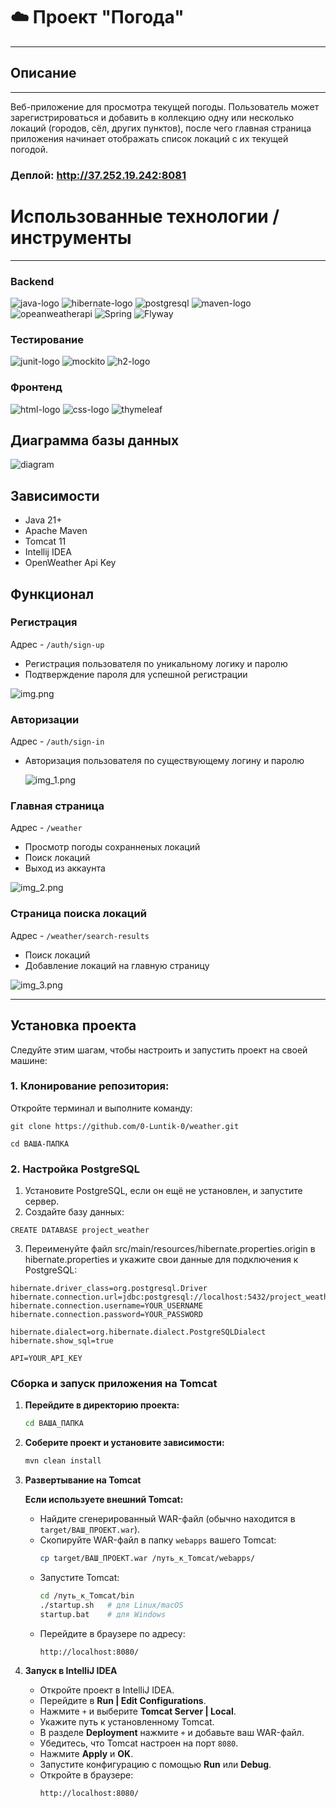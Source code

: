 # ☁️ Проект "Погода"
<hr>

## Описание
<hr>
Веб-приложение для просмотра текущей погоды. 
Пользователь может зарегистрироваться и добавить в коллекцию одну или 
несколько локаций (городов, сёл, других пунктов), 
после чего главная страница приложения начинает отображать список локаций с
их текущей погодой.

### Деплой: http://37.252.19.242:8081

# Использованные технологии / инструменты
<hr/>

### Backend
![java-logo](https://github.com/VladislavLevchikIsAProger/tennis_scoreboard/assets/153897612/bc1ab298-7a78-42ec-8813-05b38668310e)
![hibernate-logo](https://github.com/VladislavLevchikIsAProger/tennis_scoreboard/assets/153897612/071df0a5-79ef-4435-9c98-5a9b2383d420)
![postgresql](https://github.com/VladislavLevchikIsAProger/weather_tracker/assets/153897612/8922bdba-ad57-4d69-b68c-ec505fff82e0)
![maven-logo](https://github.com/VladislavLevchikIsAProger/tennis_scoreboard/assets/153897612/159c5f30-83db-49a2-906a-fc92a071eeff)
![opeanweatherapi](https://github.com/VladislavLevchikIsAProger/weather_tracker/assets/153897612/78bce6ce-0faf-4d08-bf48-cc12cea9cc83)
![Spring](https://img.shields.io/badge/Spring-6DB33F?style=for-the-badge&logo=spring&logoColor=black)
![Flyway](https://img.shields.io/badge/Flyway-CC0000?style=for-the-badge&logo=flyway&logoColor=white)

### Тестирование

![junit-logo](https://github.com/VladislavLevchikIsAProger/tennis_scoreboard/assets/153897612/a1a05826-fecb-4b7a-827c-946ffc72da32)
![mockito](https://github.com/VladislavLevchikIsAProger/weather_tracker/assets/153897612/c405a582-b268-4b82-b3e8-461d77b7f39c)
![h2-logo](https://github.com/VladislavLevchikIsAProger/tennis_scoreboard/assets/153897612/3e65f8a8-a9a7-44bc-85c8-42d173338c74)

### Фронтенд

![html-logo](https://github.com/VladislavLevchikIsAProger/tennis_scoreboard/assets/153897612/cf73900e-a565-405d-b7dd-cc05f9429c2f)
![css-logo](https://github.com/VladislavLevchikIsAProger/tennis_scoreboard/assets/153897612/d7d9ecf6-1cfb-4fe1-ba32-dd43d59921a8)
![thymeleaf](https://github.com/VladislavLevchikIsAProger/weather_tracker/assets/153897612/5c5cda5f-c5d6-42c8-893b-3737e8d04db2)

## Диаграмма базы данных

![diagram](https://github.com/VladislavLevchikIsAProger/weather_tracker/assets/153897612/06eab789-15ed-4dd5-b29a-70d48b3fd80a)


## Зависимости
+ Java 21+
+ Apache Maven
+ Tomcat 11
+ Intellij IDEA
+ OpenWeather Api Key

## Функционал


### Регистрация

Адрес - `/auth/sign-up`
- Регистрация пользователя по уникальному логику и паролю
- Подтверждение пароля для успешной регистрации

![img.png](src/main/resources/view/static/images/img.png)

### Авторизации

Адрес - `/auth/sign-in`
- Авторизация пользователя по существующему логину и паролю

  ![img_1.png](src/main/resources/view/static/images/img_1.png)


### Главная страница

Адрес - `/weather`

- Просмотр погоды сохранненых локаций
- Поиск локаций
- Выход из аккаунта

![img_2.png](src/main/resources/view/static/images/img_2.png)

### Страница поиска локаций

Адрес - `/weather/search-results`

- Поиск локаций
- Добавление локаций на главную страницу

![img_3.png](src/main/resources/view/static/images/img_3.png)


<hr/>

## Установка проекта

Следуйте этим шагам, чтобы настроить и запустить проект на своей машине:

### 1. Клонирование репозитория:

   Откройте терминал и выполните команду:

 `git clone https://github.com/0-Luntik-0/weather.git`

  `cd ВАША-ПАПКА`
### 2. Настройка PostgreSQL

1. Установите PostgreSQL, если он ещё не установлен, и запустите сервер.
2. Создайте базу данных: 

```properties
CREATE DATABASE project_weather
```

3. Переименуйте файл src/main/resources/hibernate.properties.origin в hibernate.properties и укажите свои данные для подключения к PostgreSQL: 

```properties
hibernate.driver_class=org.postgresql.Driver
hibernate.connection.url=jdbc:postgresql://localhost:5432/project_weather
hibernate.connection.username=YOUR_USERNAME
hibernate.connection.password=YOUR_PASSWORD

hibernate.dialect=org.hibernate.dialect.PostgreSQLDialect
hibernate.show_sql=true

API=YOUR_API_KEY
```
### Сборка и запуск приложения на Tomcat

1. **Перейдите в директорию проекта:**
   ```bash
   cd ВАША_ПАПКА
   ```

2. **Соберите проект и установите зависимости:**
   ```bash
   mvn clean install
   ```

3. **Развертывание на Tomcat**

   **Если используете внешний Tomcat:**

    - Найдите сгенерированный WAR-файл (обычно находится в `target/ВАШ_ПРОЕКТ.war`).
    - Скопируйте WAR-файл в папку `webapps` вашего Tomcat:
      ```bash
      cp target/ВАШ_ПРОЕКТ.war /путь_к_Tomcat/webapps/
      ```
    - Запустите Tomcat:
      ```bash
      cd /путь_к_Tomcat/bin
      ./startup.sh   # для Linux/macOS
      startup.bat    # для Windows
      ```
    - Перейдите в браузере по адресу:
      ```
      http://localhost:8080/
      ```

4. **Запуск в IntelliJ IDEA**

    - Откройте проект в IntelliJ IDEA.
    - Перейдите в **Run | Edit Configurations**.
    - Нажмите `+` и выберите **Tomcat Server | Local**.
    - Укажите путь к установленному Tomcat.
    - В разделе **Deployment** нажмите `+` и добавьте ваш WAR-файл.
    - Убедитесь, что Tomcat настроен на порт `8080`.
    - Нажмите **Apply** и **OK**.
    - Запустите конфигурацию с помощью **Run** или **Debug**.
    - Откройте в браузере:
      ```
      http://localhost:8080/
      ```


